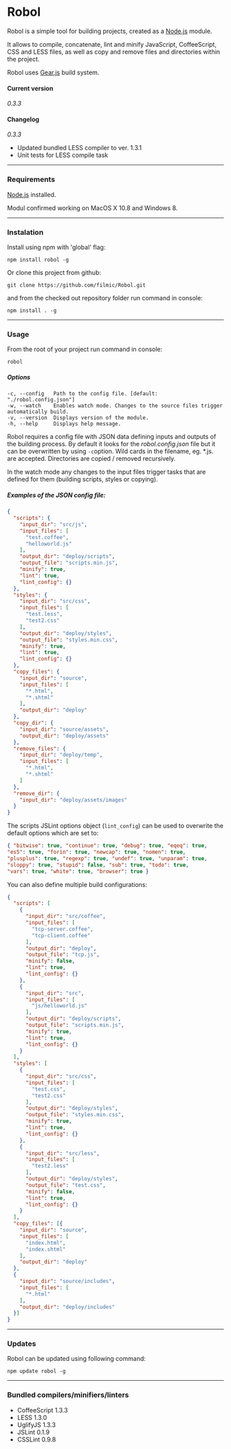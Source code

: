 # Robol
Robol is a simple tool for building projects, created as a [Node.js](http://nodejs.org) module.

It allows to compile, concatenate, lint and minify JavaScript, CoffeeScript, CSS and LESS files, as well as copy and remove files and directories within the project.

Robol uses [Gear.js](http://gearjs.org/) build system.


#### Current version
*0.3.3*


#### Changelog
*0.3.3*
- Updated bundled LESS compiler to ver. 1.3.1
- Unit tests for LESS compile task


---
### Requirements

[Node.js](http://nodejs.org) installed.

Modul confirmed working on MacOS X 10.8 and Windows 8.

---
### Instalation
Install using npm with 'global' flag:

	npm install robol -g

Or clone this project from github:

	git clone https://github.com/filmic/Robol.git

and from the checked out repository folder run command in console:

	npm install . -g

---
### Usage

From the root of your project run command in console:

	robol

##### Options

	-c, --config   Path to the config file. [default: "./robol.config.json"]
	-w, --watch    Enables watch mode. Changes to the source files trigger automatically build.
	-v, --version  Displays version of the module.
	-h, --help     Displays help message.

Robol requires a config file with JSON data defining inputs and outputs of the building process. By default it looks for the _robol.config.json_ file but it can be overwritten by using `-c`option.
Wild cards in the filename, eg. *.js. are accepted.
Directories are copied / removed recursively.

In the watch mode any changes to the input files trigger tasks that are defined for them (building scripts, styles or copying).

##### Examples of the JSON config file:

```json
{
  "scripts": {
    "input_dir": "src/js",
    "input_files": [
      "test.coffee",
      "helloworld.js"
    ],
    "output_dir": "deploy/scripts",
    "output_file": "scripts.min.js",
    "minify": true,
    "lint": true,
    "lint_config": {}
  },
  "styles": {
    "input_dir": "src/css",
    "input_files": [
      "test.less",
      "test2.css"
    ],
    "output_dir": "deploy/styles",
    "output_file": "styles.min.css",
    "minify": true,
    "lint": true,
    "lint_config": {}
  },
  "copy_files": {
    "input_dir": "source",
    "input_files": [
      "*.html",
      "*.shtml"
    ],
    "output_dir": "deploy"
  },
  "copy_dir": {
    "input_dir": "source/assets",
    "output_dir": "deploy/assets"
  },
  "remove_files": {
    "input_dir": "deploy/temp",
    "input_files": [
      "*.html",
      "*.shtml"
    ]
  },
  "remove_dir": {
    "input_dir": "deploy/assets/images"
  }
}
```

The scripts JSLint options object (`lint_config`) can be used to overwrite the default options which are set to:

```json
{ "bitwise": true, "continue": true, "debug": true, "eqeq": true,
"es5": true, "forin": true, "newcap": true, "nomen": true,
"plusplus": true, "regexp": true, "undef": true, "unparam": true,
"sloppy": true, "stupid": false, "sub": true, "todo": true,
"vars": true, "white": true, "browser": true }
```

You can also define multiple build configurations:

```json
{
  "scripts": [
    {
      "input_dir": "src/coffee",
      "input_files": [
        "tcp-server.coffee",
        "tcp-client.coffee"
      ],
      "output_dir": "deploy",
      "output_file": "tcp.js",
      "minify": false,
      "lint": true,
      "lint_config": {}
    },
    {
      "input_dir": "src",
      "input_files": [
        "js/helloworld.js"
      ],
      "output_dir": "deploy/scripts",
      "output_file": "scripts.min.js",
      "minify": true,
      "lint": true,
      "lint_config": {}
    }
  ],
  "styles": [
    {
      "input_dir": "src/css",
      "input_files": [
        "test.css",
        "test2.css"
      ],
      "output_dir": "deploy/styles",
      "output_file": "styles.min.css",
      "minify": true,
      "lint": true,
      "lint_config": {}
    },
    {
      "input_dir": "src/less",
      "input_files": [
        "test2.less"
      ],
      "output_dir": "deploy/styles",
      "output_file": "test.css",
      "minify": false,
      "lint": true,
      "lint_config": {}
    }
  ],
  "copy_files": [{
    "input_dir": "source",
    "input_files": [
      "index.html",
      "index.shtml"
    ],
    "output_dir": "deploy"
  },
  {
    "input_dir": "source/includes",
    "input_files": [
      "*.html"
    ],
    "output_dir": "deploy/includes"
  }]
}
```

---
### Updates
Robol can be updated using following command:

	npm update robol -g


---
### Bundled compilers/minifiers/linters
* CoffeeScript 1.3.3
* LESS 1.3.0
* UglifyJS 1.3.3
* JSLint 0.1.9
* CSSLint 0.9.8